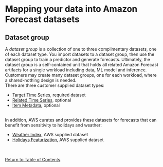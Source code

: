 ﻿
# Mapping your data into Amazon Forecast datasets


## Dataset group<a name="datasetgroup"/>
A  _dataset group_ is a collection of one to three complimentary datasets, one of each dataset type.  You import datasets to a dataset group, then use the dataset group to train a predictor and generate forecasts.  Ultimately, the dataset group is a self-contained unit that holds all related Amazon Forecast artifacts for a single workload including data, ML model and inference.  Customers may create many dataset groups, one for each workload, where a shared-nothing design is needed. 
<br>There are three customer supplied dataset types: 

 - [Target Time Series](./TargetTimeSeries.md), required dataset
 - [Related Time Series](./RelatedTimeSeries.md), optional
 - [Item Metadata](./ItemMetadata.md), optional

<br>
In addition, AWS curates and provides these datasets for forecasts that can benefit from sensitivity to holidays and weather: 
 
 - [Weather Index](./WeatherIndex.md), AWS supplied dataset
 - [Holidays Featurization](./HolidaysFeaturization.md), AWS supplied dataset


<br><br>
[Return to Table of Contents](../README.md)
